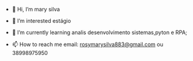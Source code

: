 - 👋 Hi, I’m mary silva
- 👀 I’m interested  estágio 
- 🌱 I’m currently learning analis desenvolvimento  sistemas,pyton e RPA;
  
- 📫 How to reach me email: rosymarysilva883@gmail.com ou 38998975950

<!---
Mary7879/Mary7879 is a ✨ special ✨ repository because its `README.md` (this file) appears on your GitHub profile.
You can click the Preview link to take a look at your changes.
--->
